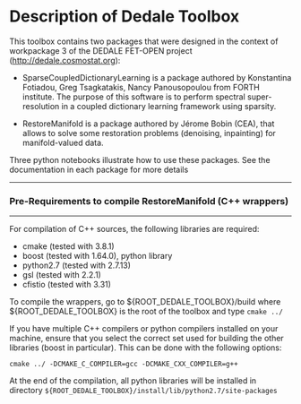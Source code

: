 # **Description of Dedale Toolbox**

This toolbox contains two packages that were designed in the context of workpackage 3 of the DEDALE FET-OPEN project (<http://dedale.cosmostat.org>):

- SparseCoupledDictionaryLearning is a package authored by Konstantina Fotiadou, Greg Tsagkatakis, Nancy Panousopoulou from FORTH institute. The purpose of this software is to perform spectral super-resolution in a coupled dictionary learning framework using sparsity.

- RestoreManifold is a package authored by Jérome Bobin (CEA), that allows to solve some restoration problems (denoising, inpainting) for manifold-valued data.

Three python notebooks illustrate how to use these  packages. See the documentation in each package for more details


***

### **Pre-Requirements to compile RestoreManifold (C++ wrappers)**

***

For compilation of C++ sources, the following libraries are required:

- cmake (tested with 3.8.1)
- boost (tested with 1.64.0), python library
- python2.7 (tested with 2.7.13)
- gsl (tested with 2.2.1)
- cfistio (tested with 3.31)

To compile the wrappers, go to ${ROOT_DEDALE_TOOLBOX}/build
where ${ROOT_DEDALE_TOOLBOX} is the root of the toolbox and type `cmake ../`

If you have multiple C++ compilers or python compilers installed on your machine,
ensure that you select the correct set used for building the other libraries (boost in particular).
This can be done with the following options:

```Shell
cmake ../ -DCMAKE_C_COMPILER=gcc -DCMAKE_CXX_COMPILER=g++
```


At the end of the compilation, all python libraries will be installed in directory
`${ROOT_DEDALE_TOOLBOX}/install/lib/python2.7/site-packages`
